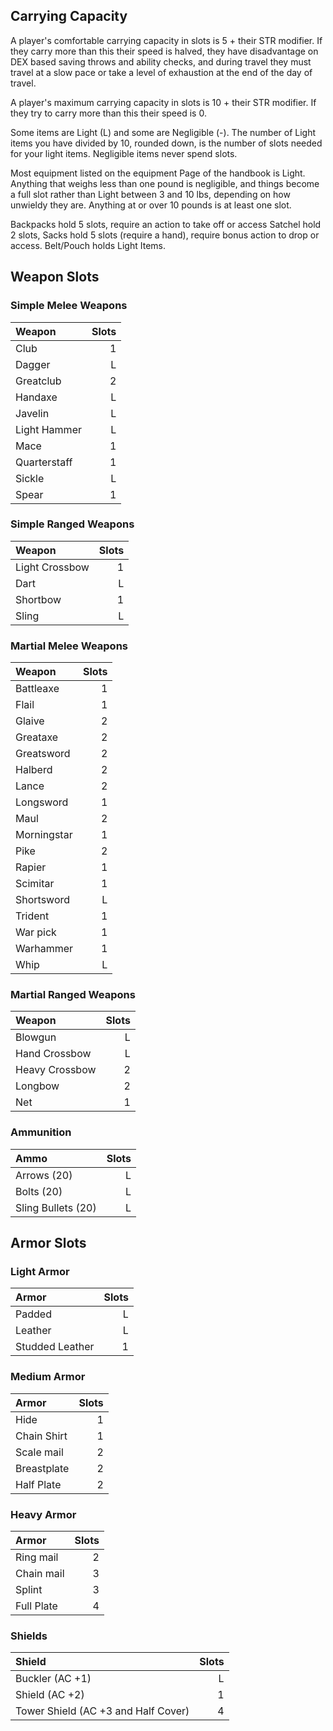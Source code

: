 ## Carrying Capacity
A player's comfortable carrying capacity in slots is 5 + their STR modifier. If they carry more than this their speed is halved, they have disadvantage on DEX based saving throws and ability checks, and during travel they must travel at a slow pace or take a level of exhaustion at the end of the day of travel.

A player's maximum carrying capacity in slots is 10 + their STR modifier. If they try to carry more than this their speed is 0.

Some items are Light (L) and some are Negligible (-). The number of Light items you have divided by 10, rounded down, is the number of slots needed for your light items. Negligible items never spend slots.

Most equipment listed on the equipment Page of the handbook is Light.
Anything that weighs less than one pound is negligible, and things become a full slot rather than Light between 3 and 10 lbs, depending on how unwieldy they are. Anything at or over 10 pounds is at least one slot.

Backpacks hold 5 slots, require an action to take off or access
Satchel hold 2 slots, Sacks hold 5 slots (require a hand), require bonus action to drop or access.
Belt/Pouch holds Light Items.

## Weapon Slots

### Simple Melee Weapons
|Weapon|	Slots|
|:---|---:|
|Club	|1|
|Dagger	|L|
|Greatclub	|2|
|Handaxe|	L|
|Javelin	|L|
|Light Hammer|	L|
|Mace|	1|
|Quarterstaff	|1|
|Sickle|L|
|Spear	|1|

### Simple Ranged Weapons
|Weapon|	Slots|
|:---|---:|
|Light Crossbow|	1|
|Dart	|L|
|Shortbow	|1|
|Sling|	L|

### Martial Melee Weapons
|Weapon|	Slots|
|:---|---:|
|Battleaxe|	1|
|Flail|	1|
|Glaive	|2|
|Greataxe	|2|
|Greatsword	|2|
|Halberd|2|
|Lance	|2|
|Longsword	|1|
|Maul|	2|
|Morningstar	|1|
|Pike	|2|
|Rapier	|1|
|Scimitar	|1|
|Shortsword	|L|
|Trident	|1|
|War pick	|1|
|Warhammer	|1|
|Whip	|L|

### Martial Ranged Weapons
|Weapon|	Slots|
|:---|---:|
|Blowgun	|L|
|Hand Crossbow|	L|
|Heavy Crossbow	|2|
|Longbow|2|
|Net|	1|

### Ammunition
|Ammo|	Slots|
|:---|---:|
|Arrows (20)|	L|
|Bolts (20)|	L|
|Sling Bullets (20)|	L|

## Armor Slots
### Light Armor
|Armor|	Slots|
|:---|---:|
|Padded|	L|
|Leather|	L|
|Studded Leather|	1|

### Medium Armor
|Armor|	Slots|
|:---|---:|
|Hide|	1|
|Chain Shirt|	1|
|Scale mail	|2|
|Breastplate|	2|
|Half Plate|	2|

### Heavy Armor
|Armor|	Slots|
|:---|---:|
|Ring mail|	2|
|Chain mail|	3|
|Splint|	3|
|Full Plate	|4|

### Shields
|Shield|	Slots|
|:---|---:|
|Buckler (AC +1)| L|
|Shield (AC +2)|	1|
|Tower Shield (AC +3 and Half Cover)|	4|
